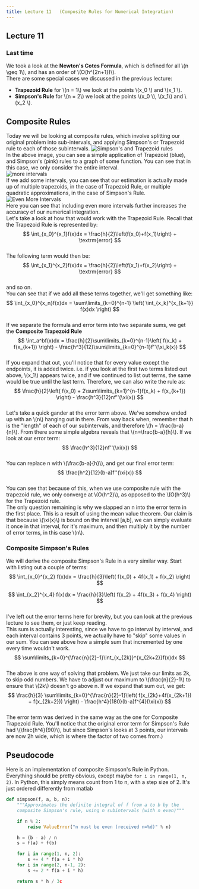 ```yaml
---
title: Lecture 11   (Composite Rules for Numerical Integration)
---
```

## Lecture 11

### Last time
We took a look at the **Newton's Cotes Formula**, which is defined for all \\(n \geq 1\\), and has an order of \\(O(h^{2n+1})\\).  
There are some special cases we discussed in the previous lecture:  
* **Trapezoid Rule** for \\(n = 1\\) we look at the points \\(x_0 \\) and \\(x_1 \\).
* **Simpson's Rule**  for \\(n = 2\\) we look at the points \\(x_0 \\), \\(x_1\\) and \\(x_2 \\).

## Composite Rules
Today we will be looking at composite rules, which involve splitting our original problem into sub-intervals, and applying Simpson's or Trapezoid rule to each of those subintervals.
![Simpson's and Trapezoid rules](https://i.imgur.com/kKfPqxw.png)  
In the above image, you can see a simple application of Trapezoid (blue), and Simpson's (pink) rules to a graph of some function. You can see that in this case, we only consider the entire interval.   
![more intervals](https://i.imgur.com/RMGhkxa.png)  
If we add some intervals, you can see that our estimation is actually made up of multiple trapezoids, in the case of Trapezoid Rule, or multiple quadratic approximations, in the case of Simpson's Rule.   
![Even More Intervals](https://i.imgur.com/3dr1tcL.png)  
Here you can see that including even more intervals further increases the accuracy of our numerical integration.   
Let's take a look at how that would work with the Trapezoid Rule. Recall that the Trapezoid Rule is represented by:  
$$
\int_{x_0}^{x_1}f(x)dx = \frac{h}{2}\left(f(x_0)+f(x_1)\right) + \textrm{error}
$$   
The following term would then be:  
$$
\int_{x_1}^{x_2}f(x)dx = \frac{h}{2}\left(f(x_1)+f(x_2)\right) + \textrm{error}
$$   
and so on.  
You can see that if we add all these terms together, we'll get something like:  
$$
\int_{x_0}^{x_n}f(x)dx = \sum\limits_{k=0}^{n-1} \left( \int_{x_k}^{x_{k+1}} f(x)dx \right)
$$  
If we separate the formula and error term into two separate sums, we get the **Composite Trapezoid Rule**  
$$
\int_a^bf(x)dx = \frac{h}{2}\sum\limits_{k=0}^{n-1}\left( f(x_k) + f(x_{k+1}) \right) - \frac{h^3}{12}\sum\limits_{k=0}^{n-1}f''(\xi_k(x))
$$  
If you expand that out, you'll notice that for every value except the endpoints, it is added twice. i.e. if you look at the first two terms listed out above, \\(x_1\\) appears twice, and if we continued to list out terms, the same would be true until the last term. Therefore, we can also write the rule as:  
$$
\frac{h}{2}\left( f(x_0) + 2\sum\limits_{k=1}^{n-1}f(x_k) + f(x_{k+1}) \right) - \frac{h^3}{12}nf''(\xi(x))
$$  
Let's take a quick gander at the error term above. We've somehow ended up with an \\(n\\) hanging out in there. From way back when, remember that h is the "length" of each of our subintervals, and therefore \\(h = \frac{b-a}{n}\\). From there some simple algebra reveals that \\(n=\frac{b-a}{h}\\). If we look at our error term:  
$$
\frac{h^3}{12}nf''(\xi(x))
$$  
You can replace n with \\(\frac{b-a}{h}\\), and get our final error term:  
$$
\frac{h^2}{12}(b-a)f''(\xi(x))
$$  
You can see that because of this, when we use composite rule with the trapezoid rule, we only converge at \\(O(h^2)\\), as opposed to the \\(O(h^3)\\) for the Trapezoid rule.  
The only question remaining is why we slapped an n into the error term in the first place. This is a result of using the mean value theorem. Our claim is that because \\(\xi(x)\\) is bound on the interval [a,b], we can simply evaluate it once in that interval, for it's maximum, and then multiply it by the number of error terms, in this case \\(n\\).  

### Composite Simpson's Rules
We will derive the composite Simpson's Rule in a very similar way. Start with listing out a couple of terms:  
$$
\int_{x_0}^{x_2} f(x)dx = \frac{h}{3}\left( f(x_0) + 4f(x_1) + f(x_2) \right)
$$  
  
$$
\int_{x_2}^{x_4} f(x)dx = \frac{h}{3}\left( f(x_2) + 4f(x_3) + f(x_4) \right)
$$  
I've left out the error terms here for brevity, but you can look at the previous lecture to see them, or just keep reading.  
This sum is actually interesting, since we have to go interval by interval, and each interval contains 3 points, we actually have to "skip" some values in our sum. You can see above how a simple sum that incremented by one every time wouldn't work.  
$$
\sum\limits_{k=0}^{\frac{n}{2}-1}\int_{x_{2k}}^{x_{2k+2}}f(x)dx
$$  
The above is one way of solving that problem. We just take our limits as 2k, to skip odd numbers. We have to adjust our maximum to \\(\frac{n}{2}-1\\) to ensure that \\(2k\\) doesn't go above n. If we expand that sum out, we get:  
$$
\frac{h}{3} \sum\limits_{k=0}^{\frac{n}{2}-1}\left( f(x_{2k}+4f(x_{2k+1}) + f(x_{2k+2})) \right) - \frac{h^4}{180}(b-a)f^{4}(\xi(x))
$$    
The error term was derived in the same way as the one for Composite Trapezoid Rule. You'll notice that the original error term for Simpson's Rule had \\(\frac{h^4}{90}\\), but since Simpson's looks at 3 points, our intervals are now 2h wide, which is where the factor of two comes from.)
## Pseudocode

Here is an implementation of composite Simpson's Rule in Python. Everything should be pretty obvious, except maybe `for i in range(1, n, 2)`. In Python, this simply means count from 1 to n, with a step size of 2. It's just ordered differently from matlab
```python
def simpson(f, a, b, n):
    """Approximates the definite integral of f from a to b by the
    composite Simpson's rule, using n subintervals (with n even)"""

    if n % 2:
        raise ValueError("n must be even (received n=%d)" % n)

    h = (b - a) / n
    s = f(a) + f(b)

    for i in range(1, n, 2):
        s += 4 * f(a + i * h)
    for i in range(2, n-1, 2):
        s += 2 * f(a + i * h)

    return s * h / 3c
```
